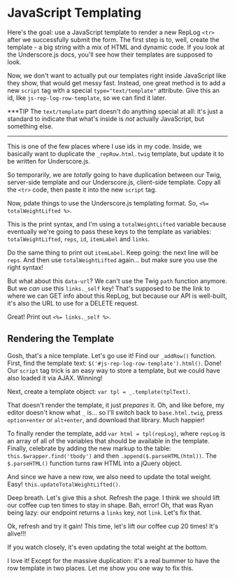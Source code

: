 # JavaScript Templating

Here's the goal: use a JavaScript template to render a new RepLog `<tr>` after we
successfully submit the form. The first step is to, well, create the template - a
big string with a mix of HTML and dynamic code. If you look at the Underscore.js docs,
you'll see how their templates are supposed to look.

Now, we don't want to actually put our templates right inside JavaScript like they
show, that would get messy fast. Instead, one great method is to add a new `script`
tag with a special `type="text/template"` attribute. Give this an id, like `js-rep-log-row-template`,
so we can find it later.

***TIP
The `text/template` part doesn't do anything special at all: it's just a standard
to indicate that what's inside is *not* actually JavaScript, but something else.
***

This is one of the few places where I use ids in my code. Inside, we basically want
to duplicate the `_repRow.html.twig` template, but update it to be written for Underscore.js.

So temporarily, we are *totally* going to have duplication between our Twig, server-side
template and our Underscore.js, client-side template. Copy all the `<tr>` code, then
paste it into the new `script` tag.

Now, pdate things to use the Underscore.js templating format. So, `<%= totalWeightLifted %>`.

This is the print syntax, and I'm using a `totalWeightLifted` variable because eventually
we're going to pass these keys to the template as variables: `totalWeightLifted`, `reps`,
`id`, `itemLabel` and `links`.

Do the same thing to print out `itemLabel`. Keep going: the next line will be `reps`.
And then use `totalWeightLifted` again... but make sure you use the right syntax!

But what about this `data-url`? We can't use the Twig `path` function anymore. But
we *can* use this `links._self` key! That's supposed to be the link to where we can
GET info about this RepLog, but because our API is well-built, it's also the URL
to use for a DELETE request.

Great! Print out `<%= links._self %>`.

## Rendering the Template

Gosh, that's a nice template. Let's go use it! Find our `_addRow()` function. First,
find the template text: `$('#js-rep-log-row-template').html()`. Done! Our `script`
tag trick is an easy way to store a template, but we could have also loaded it via
AJAX. Winning!

Next, create a template object: `var tpl = _.template(tplText)`.

That doesn't render the template, it just *prepares* it. Oh, and like before, my
editor doesn't know what `_` is... so I'll switch back to `base.html.twig`, press
`option+enter` or `alt+enter`, and download that library. Much happier!

To finally render the template, add `var html = tpl(repLog)`, where `repLog` is an
array of all of the variables that should be available in the template. Finally,
celebrate by adding the new markup to the table:
`this.$wrapper.find('tbody')` and then `.append($.parseHTML(html))`. The `$.parseHTML()`
function turns raw HTML into a jQuery object.

And since we have a new row, we also need to update the total weight. Easy!
`this.updateTotalWeightLifted()`.

Deep breath. Let's give this a shot. Refresh the page. I think we should lift our
coffee cup ten times to stay in shape. Bah, error! Oh, that was Ryan being lazy:
our endpoint returns a `links` key, not `link`. Let's fix that.

Ok, refresh and try it gain! This time, let's lift our coffee cup 20 times! It's
alive!!!

If you watch closely, it's even updating the total weight at the bottom.

I love it! Except for the massive duplication: it's a real bummer to have the row
template in two places. Let me show you one way to fix this.
